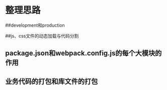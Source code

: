 # 整理思路
##development和production

##js、css文件的动态加载与代码分割
## package.json和webpack.config.js的每个大模块的作用
## 业务代码的打包和库文件的打包